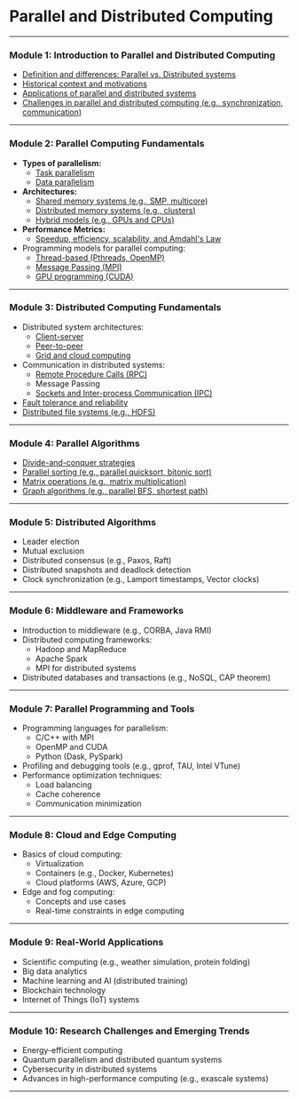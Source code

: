 # Parallel and Distributed Computing

---

### **Module 1: Introduction to Parallel and Distributed Computing**
- [Definition and differences: Parallel vs. Distributed systems](https://github.com/aw-junaid/Computer-Science/blob/main/Parallel%20and%20Distributed%20Computing/Parallel%20and%20Distributed%20Computing/Definition%20and%20differences%3A%20Parallel%20vs.%20Distributed%20systems.md)
- [Historical context and motivations](https://github.com/aw-junaid/Computer-Science/blob/main/Parallel%20and%20Distributed%20Computing/Parallel%20and%20Distributed%20Computing/Historical%20context%20and%20motivations.md)
- [Applications of parallel and distributed systems](https://github.com/aw-junaid/Computer-Science/blob/main/Parallel%20and%20Distributed%20Computing/Parallel%20and%20Distributed%20Computing/Applications%20of%20parallel%20and%20distributed%20systems.md)
- [Challenges in parallel and distributed computing (e.g., synchronization, communication)](https://github.com/aw-junaid/Computer-Science/blob/main/Parallel%20and%20Distributed%20Computing/Parallel%20and%20Distributed%20Computing/Challenges%20in%20parallel%20and%20distributed%20computing%20(e.g.%2C%20synchronization%2C%20communication).md)

---

### **Module 2: Parallel Computing Fundamentals**
- **Types of parallelism:**
  - [Task parallelism](https://github.com/aw-junaid/Computer-Science/blob/main/Parallel%20and%20Distributed%20Computing/Parallel%20and%20Distributed%20Computing/Task%20parallelism.md)
  - [Data parallelism](https://github.com/aw-junaid/Computer-Science/blob/main/Parallel%20and%20Distributed%20Computing/Parallel%20and%20Distributed%20Computing/Data%20parallelism.md)
- **Architectures:**
  - [Shared memory systems (e.g., SMP, multicore)](https://github.com/aw-junaid/Computer-Science/blob/main/Parallel%20and%20Distributed%20Computing/Parallel%20and%20Distributed%20Computing/Shared%20memory%20systems%20(e.g.%2C%20SMP%2C%20multicore).md)
  - [Distributed memory systems (e.g., clusters)](https://github.com/aw-junaid/Computer-Science/blob/main/Parallel%20and%20Distributed%20Computing/Parallel%20and%20Distributed%20Computing/Distributed%20memory%20systems%20(e.g.%2C%20clusters).md)
  - [Hybrid models (e.g., GPUs and CPUs)](https://github.com/aw-junaid/Computer-Science/blob/main/Parallel%20and%20Distributed%20Computing/Parallel%20and%20Distributed%20Computing/Hybrid%20models%20(e.g.%2C%20GPUs%20and%20CPUs).md)
- **Performance Metrics:**
  - [Speedup, efficiency, scalability, and Amdahl's Law](https://github.com/aw-junaid/Computer-Science/blob/main/Parallel%20and%20Distributed%20Computing/Parallel%20and%20Distributed%20Computing/Speedup%2C%20efficiency%2C%20scalability%2C%20and%20Amdahl's%20Law.md)
- Programming models for parallel computing:
  - [Thread-based (Pthreads, OpenMP)](https://github.com/aw-junaid/Computer-Science/blob/main/Parallel%20and%20Distributed%20Computing/Parallel%20and%20Distributed%20Computing/Thread-based%20(Pthreads%2C%20OpenMP).md)
  - [Message Passing (MPI)](https://github.com/aw-junaid/Computer-Science/blob/main/Parallel%20and%20Distributed%20Computing/Parallel%20and%20Distributed%20Computing/Message%20Passing%20(MPI).md)
  - [GPU programming (CUDA)](https://github.com/aw-junaid/Computer-Science/blob/main/Parallel%20and%20Distributed%20Computing/Parallel%20and%20Distributed%20Computing/GPU%20programming%20(CUDA).md)

---

### **Module 3: Distributed Computing Fundamentals**
- Distributed system architectures:
  - [Client-server](https://github.com/aw-junaid/Computer-Science/blob/main/Parallel%20and%20Distributed%20Computing/Parallel%20and%20Distributed%20Computing/Client-server.md)
  - [Peer-to-peer](https://github.com/aw-junaid/Computer-Science/blob/main/Parallel%20and%20Distributed%20Computing/Parallel%20and%20Distributed%20Computing/Peer-to-peer.md)
  - [Grid and cloud computing](https://github.com/aw-junaid/Computer-Science/blob/main/Parallel%20and%20Distributed%20Computing/Parallel%20and%20Distributed%20Computing/Grid%20and%20cloud%20computing.md)
- Communication in distributed systems:
  - [Remote Procedure Calls (RPC)](https://github.com/aw-junaid/Computer-Science/blob/main/Parallel%20and%20Distributed%20Computing/Parallel%20and%20Distributed%20Computing/Remote%20Procedure%20Calls%20(RPC).md)
  - Message Passing
  - [Sockets and Inter-process Communication (IPC)](https://github.com/aw-junaid/Computer-Science/blob/main/Parallel%20and%20Distributed%20Computing/Parallel%20and%20Distributed%20Computing/Sockets%20and%20Inter-process%20Communication%20(IPC).md)
- [Fault tolerance and reliability](https://github.com/aw-junaid/Computer-Science/blob/main/Parallel%20and%20Distributed%20Computing/Parallel%20and%20Distributed%20Computing/Fault%20tolerance%20and%20reliability.md)
- [Distributed file systems (e.g., HDFS)](https://github.com/aw-junaid/Computer-Science/blob/main/Parallel%20and%20Distributed%20Computing/Parallel%20and%20Distributed%20Computing/Distributed%20file%20systems%20(e.g.%2C%20HDFS).md)

---

### **Module 4: Parallel Algorithms**
- [Divide-and-conquer strategies](https://github.com/aw-junaid/Computer-Science/blob/main/Parallel%20and%20Distributed%20Computing/Parallel%20and%20Distributed%20Computing/Divide-and-conquer%20strategies.md)
- [Parallel sorting (e.g., parallel quicksort, bitonic sort)](https://github.com/aw-junaid/Computer-Science/blob/main/Parallel%20and%20Distributed%20Computing/Parallel%20and%20Distributed%20Computing/Parallel%20sorting%20(e.g.%2C%20parallel%20quicksort%2C%20bitonic%20sort).md)
- [Matrix operations (e.g., matrix multiplication)](https://github.com/aw-junaid/Computer-Science/blob/main/Parallel%20and%20Distributed%20Computing/Parallel%20and%20Distributed%20Computing/Matrix%20operations%20(e.g.%2C%20matrix%20multiplication).md)
- [Graph algorithms (e.g., parallel BFS, shortest path)](https://github.com/aw-junaid/Computer-Science/blob/main/Parallel%20and%20Distributed%20Computing/Parallel%20and%20Distributed%20Computing/Graph%20algorithms%20(e.g.%2C%20parallel%20BFS%2C%20shortest%20path).md)

---

### **Module 5: Distributed Algorithms**
- Leader election
- Mutual exclusion
- Distributed consensus (e.g., Paxos, Raft)
- Distributed snapshots and deadlock detection
- Clock synchronization (e.g., Lamport timestamps, Vector clocks)

---

### **Module 6: Middleware and Frameworks**
- Introduction to middleware (e.g., CORBA, Java RMI)
- Distributed computing frameworks:
  - Hadoop and MapReduce
  - Apache Spark
  - MPI for distributed systems
- Distributed databases and transactions (e.g., NoSQL, CAP theorem)

---

### **Module 7: Parallel Programming and Tools**
- Programming languages for parallelism:
  - C/C++ with MPI
  - OpenMP and CUDA
  - Python (Dask, PySpark)
- Profiling and debugging tools (e.g., gprof, TAU, Intel VTune)
- Performance optimization techniques:
  - Load balancing
  - Cache coherence
  - Communication minimization

---

### **Module 8: Cloud and Edge Computing**
- Basics of cloud computing:
  - Virtualization
  - Containers (e.g., Docker, Kubernetes)
  - Cloud platforms (AWS, Azure, GCP)
- Edge and fog computing:
  - Concepts and use cases
  - Real-time constraints in edge computing

---

### **Module 9: Real-World Applications**
- Scientific computing (e.g., weather simulation, protein folding)
- Big data analytics
- Machine learning and AI (distributed training)
- Blockchain technology
- Internet of Things (IoT) systems

---

### **Module 10: Research Challenges and Emerging Trends**
- Energy-efficient computing
- Quantum parallelism and distributed quantum systems
- Cybersecurity in distributed systems
- Advances in high-performance computing (e.g., exascale systems)

---
